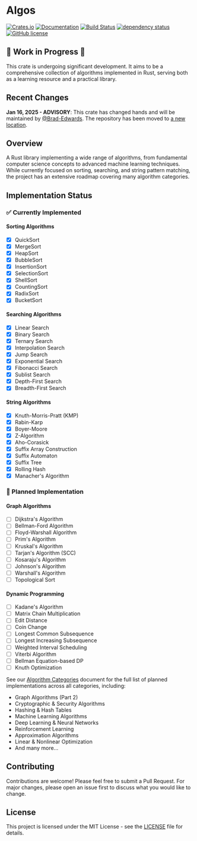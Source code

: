 # Algos

[![Crates.io](https://img.shields.io/crates/v/algos.svg)](https://crates.io/crates/algos)
[![Documentation](https://docs.rs/algos/badge.svg)](https://docs.rs/algos)
[![Build Status](https://github.com/GrayJack/algos/workflows/Build/badge.svg)](https://github.com/GrayJack/algos/actions)
[![dependency status](https://deps.rs/repo/github/GrayJack/algos/status.svg)](https://deps.rs/repo/github/GrayJack/algos)
[![GitHub license](https://img.shields.io/github/license/GrayJack/algos.svg)](https://github.com/GrayJack/algos/blob/master/LICENSE)

## 🚧 Work in Progress 🚧

This crate is undergoing significant development. It aims to be a comprehensive collection of algorithms implemented in Rust, serving both as a learning resource and a practical library.

## Recent Changes

**Jan 16, 2025 - ADVISORY**: This crate has changed hands and will be maintained by [@Brad-Edwards](https://github.com/Brad-Edwards). The repository has been moved to [a new location](https://github.com/Brad-Edwards/algos).

## Overview

A Rust library implementing a wide range of algorithms, from fundamental computer science concepts to advanced machine learning techniques. While currently focused on sorting, searching, and string pattern matching, the project has an extensive roadmap covering many algorithm categories.

## Implementation Status

### ✅ Currently Implemented

#### Sorting Algorithms

- [x] QuickSort
- [x] MergeSort
- [x] HeapSort
- [x] BubbleSort
- [x] InsertionSort
- [x] SelectionSort
- [x] ShellSort
- [x] CountingSort
- [x] RadixSort
- [x] BucketSort

#### Searching Algorithms

- [x] Linear Search
- [x] Binary Search
- [x] Ternary Search
- [x] Interpolation Search
- [x] Jump Search
- [x] Exponential Search
- [x] Fibonacci Search
- [x] Sublist Search
- [x] Depth-First Search
- [x] Breadth-First Search

#### String Algorithms

- [x] Knuth-Morris-Pratt (KMP)
- [x] Rabin-Karp
- [x] Boyer-Moore
- [x] Z-Algorithm
- [x] Aho-Corasick
- [x] Suffix Array Construction
- [x] Suffix Automaton
- [x] Suffix Tree
- [x] Rolling Hash
- [x] Manacher's Algorithm

### 🚧 Planned Implementation

#### Graph Algorithms

- [ ] Dijkstra's Algorithm
- [ ] Bellman-Ford Algorithm
- [ ] Floyd-Warshall Algorithm
- [ ] Prim's Algorithm
- [ ] Kruskal's Algorithm
- [ ] Tarjan's Algorithm (SCC)
- [ ] Kosaraju's Algorithm
- [ ] Johnson's Algorithm
- [ ] Warshall's Algorithm
- [ ] Topological Sort

#### Dynamic Programming

- [ ] Kadane's Algorithm
- [ ] Matrix Chain Multiplication
- [ ] Edit Distance
- [ ] Coin Change
- [ ] Longest Common Subsequence
- [ ] Longest Increasing Subsequence
- [ ] Weighted Interval Scheduling
- [ ] Viterbi Algorithm
- [ ] Bellman Equation-based DP
- [ ] Knuth Optimization

See our [Algorithm Categories](notes/specifications/ALGORITHM-CATEGORIES.md) document for the full list of planned implementations across all categories, including:

- Graph Algorithms (Part 2)
- Cryptographic & Security Algorithms
- Hashing & Hash Tables
- Machine Learning Algorithms
- Deep Learning & Neural Networks
- Reinforcement Learning
- Approximation Algorithms
- Linear & Nonlinear Optimization
- And many more...

## Contributing

Contributions are welcome! Please feel free to submit a Pull Request. For major changes, please open an issue first to discuss what you would like to change.

## License

This project is licensed under the MIT License - see the [LICENSE](LICENSE) file for details.

